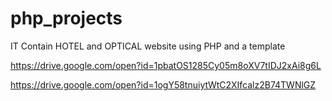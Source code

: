 # php_projects


IT Contain HOTEL and OPTICAL website using PHP and a template 


https://drive.google.com/open?id=1pbatOS1285Cy05m8oXV7tIDJ2xAi8g6L

https://drive.google.com/open?id=1ogY58tnuiytWtC2XIfcalz2B74TWNlGZ
